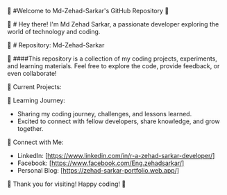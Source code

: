 <!--### Hi there 👋 -->

<!--
**Md-Zehad-Sarkar/Md-Zehad-Sarkar** is a ✨ _special_ ✨ repository because its `README.md` (this file) appears on your GitHub profile.

Here are some ideas to get you started:

- 🔭 I’m currently working on ...
- 🌱 I’m currently learning ...
- 👯 I’m looking to collaborate on ...
- 🤔 I’m looking for help with ...
- 💬 Ask me about ...
- 📫 How to reach me: ...
- 😄 Pronouns: ...
- ⚡ Fun fact: ...
............................................................................................................................................
-->

🚀 #Welcome to Md-Zehad-Sarkar's GitHub Repository 🚀

👋 # Hey there! I'm Md Zehad Sarkar, a passionate developer exploring the world of technology and coding.

📂 # Repository: Md-Zehad-Sarkar

🔧 ####This repository is a collection of my coding projects, experiments, and learning materials. Feel free to explore the code, provide feedback, or even collaborate!

🚀 Current Projects:
<!--
   - [Project 1]: Description of Project 1
   - [Project 2]: Description of Project 2
   - ... -->

🌱 Learning Journey:
   - Sharing my coding journey, challenges, and lessons learned.
   - Excited to connect with fellow developers, share knowledge, and grow together.

🤝 Connect with Me:
   - LinkedIn: [https://www.linkedin.com/in/r-a-zehad-sarkar-developer/]
   - Facebook: [https://www.facebook.com/Eng.zehadsarkar/]
   - Personal Blog: [https://zehad-sarkar-portfolio.web.app/]

🙏 Thank you for visiting! Happy coding! 🚀

